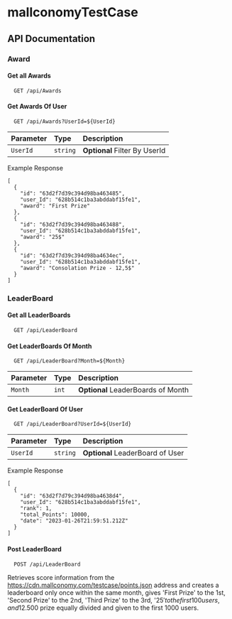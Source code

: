 # mallconomyTestCase


## API Documentation

### Award

#### Get all Awards

```http
  GET /api/Awards
```


#### Get Awards Of User

```http
  GET /api/Awards?UserId=${UserId}
```

| Parameter | Type     | Description                       |
| :-------- | :------- | :-------------------------------- |
| `UserId`      | `string` | **Optional** Filter By UserId |

Example Response

```
[
  {
    "id": "63d2f7d39c394d98ba463485",
    "user_Id": "628b514c1ba3abddabf15fe1",
    "award": "First Prize"
  },
  {
    "id": "63d2f7d39c394d98ba463488",
    "user_Id": "628b514c1ba3abddabf15fe1",
    "award": "25$"
  },
  {
    "id": "63d2f7d39c394d98ba4634ec",
    "user_Id": "628b514c1ba3abddabf15fe1",
    "award": "Consolation Prize - 12,5$"
  }
]
```

### LeaderBoard

#### Get all LeaderBoards

```http
  GET /api/LeaderBoard
```


#### Get LeaderBoards Of Month

```http
  GET /api/LeaderBoard?Month=${Month}
```

| Parameter | Type     | Description                       |
| :-------- | :------- | :-------------------------------- |
| `Month`      | `int` | **Optional** LeaderBoards of Month |

#### Get LeaderBoard Of User

```http
  GET /api/LeaderBoard?UserId=${UserId}
```

| Parameter | Type     | Description                       |
| :-------- | :------- | :-------------------------------- |
| `UserId`      | `string` | **Optional** LeaderBoard of User |

Example Response

```
[
  {
    "id": "63d2f7d79c394d98ba4638d4",
    "user_Id": "628b514c1ba3abddabf15fe1",
    "rank": 1,
    "total_Points": 10000,
    "date": "2023-01-26T21:59:51.212Z"
  }
]
```

#### Post LeaderBoard

```http
  POST /api/LeaderBoard
```

Retrieves score information from the https://cdn.mallconomy.com/testcase/points.json address and creates a leaderboard only once within the same month, gives 'First Prize' to the 1st, 'Second Prize' to the 2nd, 'Third Prize' to the 3rd, '25$' to the first 100 users, and 12.500$ prize equally divided and given to the first 1000 users.


